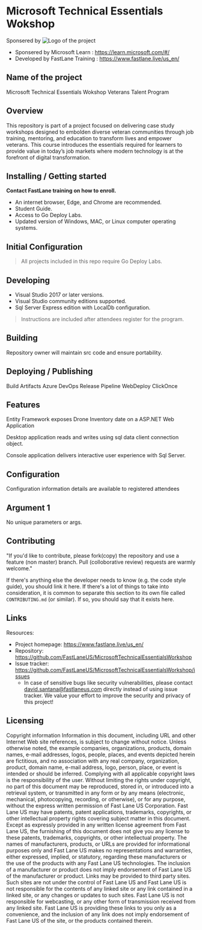 # Microsoft Technical Essentials Wokshop
Sponsered by ![Logo of the project](https://biz.prlog.org/JVSSoCal/logo.jpg)
- Sponsered by Microsoft Learn : https://learn.microsoft.com/#/
- Developed by FastLane Training : https://www.fastlane.live/us_en/


## Name of the project
Microsoft Technical Essentials Wokshop
Veterans Talent Program

## Overview
This repository is part of a project focused on delivering case study workshops designed to embolden diverse veteran communities through job training, mentoring, and education to transform lives and empower veterans. This course introduces the essentials required for learners to provide value in today’s job markets where modern technology is at the forefront of digital transformation.

## Installing / Getting started

**Contact FastLane training on how to enroll.**
- An internet browser, Edge, and Chrome are recommended.
- Student Guide.
- Access to Go Deploy Labs.
- Updated version of Windows, MAC, or Linux computer operating systems.

## Initial Configuration

> All projects included in this repo require Go Deploy Labs.

## Developing

- Visual Studio 2017 or later versions.
- Visual Studio community editions supported.
- Sql Server Express edition with LocalDb configuration.


> Instructions are included after attendees register for the program.

## Building

Repository owner will maintain src code and ensure portability.

## Deploying / Publishing

Build Artifacts
Azure DevOps Release Pipeline
WebDeploy
ClickOnce

## Features

Entity Framework exposes Drone Inventory date on a ASP.NET Web Application

Desktop application reads and writes using sql data client connection object.

Console application delivers interactive user experience with Sql Server.

## Configuration

Configuration information details are available to registered attendees

## Argument 1
No unique parameters or args.


## Contributing

"If you'd like to contribute, please fork(copy) the repository and use a feature (non master)
branch. Pull (colloborative review) requests are warmly welcome."

If there's anything else the developer needs to know (e.g. the code style
guide), you should link it here. If there's a lot of things to take into
consideration, it is common to separate this section to its own file called
`CONTRIBUTING.md` (or similar). If so, you should say that it exists here.

## Links

Resources:

- Project homepage: https://www.fastlane.live/us_en/
- Repository: https://github.com/FastLaneUS/MicrosoftTechnicalEssentialsWorkshop
- Issue tracker: https://github.com/FastLaneUS/MicrosoftTechnicalEssentialsWorkshop/issues
  - In case of sensitive bugs like security vulnerabilities, please contact
    david.santana@fastlaneus.com directly instead of using issue tracker. We value your effort
    to improve the security and privacy of this project!


## Licensing
Copyright information
Information in this document, including URL and other Internet Web site references, is subject to change without notice. Unless otherwise noted, the example companies, organizations, products, domain names, e-mail addresses, logos, people, places, and events depicted herein are fictitious, and no association with any real company, organization, product, domain name, e-mail address, logo, person, place, or event is intended or should be inferred. Complying with all applicable copyright laws is the responsibility of the user. Without limiting the rights under copyright, no part of this document may be reproduced, stored in, or introduced into a retrieval system, or transmitted in any form or by any means (electronic, mechanical, photocopying, recording, or otherwise), or for any purpose, without the express written permission of Fast Lane US Corporation.
Fast Lane US may have patents, patent applications, trademarks, copyrights, or other intellectual property rights covering subject matter in this document. Except as expressly provided in any written license agreement from Fast Lane US, the furnishing of this document does not give you any license to these patents, trademarks, copyrights, or other intellectual property.
The names of manufacturers, products, or URLs are provided for informational purposes only and Fast Lane US makes no representations and warranties, either expressed, implied, or statutory, regarding these manufacturers or the use of the products with any Fast Lane US technologies. The inclusion of a manufacturer or product does not imply endorsement of Fast Lane US of the manufacturer or product. Links may be provided to third party sites. Such sites are not under the control of Fast Lane US and Fast Lane US is not responsible for the contents of any linked site or any link contained in a linked site, or any changes or updates to such sites. Fast Lane US is not responsible for webcasting, or any other form of transmission received from any linked site. Fast Lane US is providing these links to you only as a convenience, and the inclusion of any link does not imply endorsement of Fast Lane US of the site, or the products contained therein.

